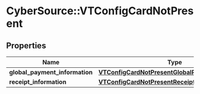 # CyberSource::VTConfigCardNotPresent

## Properties
Name | Type | Description | Notes
------------ | ------------- | ------------- | -------------
**global_payment_information** | [**VTConfigCardNotPresentGlobalPaymentInformation**](VTConfigCardNotPresentGlobalPaymentInformation.md) |  | [optional] 
**receipt_information** | [**VTConfigCardNotPresentReceiptInformation**](VTConfigCardNotPresentReceiptInformation.md) |  | [optional] 


